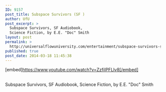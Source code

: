```yaml
---
ID: 9157
post_title: Subspace Survivors (SF )
author: UfU
post_excerpt: >
  Subspace Survivors, SF Audiobook,
  Science Fiction, by E.E. "Doc" Smith
layout: post
permalink: >
  http://universalflowuniversity.com/entertainment/subspace-survivors-sf/
published: true
post_date: 2014-03-18 11:45:38
---
```

[embed]https://www.youtube.com/watch?v=ZzfiIPFLlv8[/embed]</br></br>
<p>Subspace Survivors, SF Audiobook, Science Fiction, by E.E. "Doc" Smith</p>